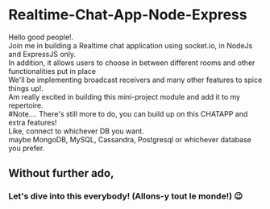 # Realtime-Chat-App-Node-Express
Hello good people!. <br/>
Join me in building a Realtime chat application using socket.io, in NodeJs and ExpressJS only.<br/>
In addition, it allows users to choose in between different rooms and other functionalities put in place <br/>
We'll be implementing broadcast receivers and many other features to spice things up!. <br/>
Am really excited in building this mini-project module and add it to my repertoire. </br>
#Note.... 
There's still more to do, you can build up on this CHATAPP and extra features! </br> 
Like, connect to whichever DB you want. </br> maybe MongoDB, MySQL, Cassandra, Postgresql or whichever database you prefer. 
## Without further ado,
### Let's dive into this everybody! (Allons-y tout le monde!) :wink:
